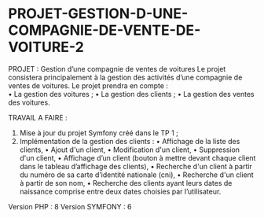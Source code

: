 # PROJET-GESTION-D-UNE-COMPAGNIE-DE-VENTE-DE-VOITURE-2
PROJET : Gestion d’une compagnie de ventes de voitures Le projet consistera principalement à la gestion des activités d’une compagnie de ventes de  voitures. 
Le projet prendra en compte :  
      • La gestion des voitures ; 
      • La gestion des clients ; 
      • La gestion des ventes des voitures.
    
TRAVAIL A FAIRE :
  1. Mise à jour du projet Symfony créé dans le TP 1 ;
  2. Implémentation de la gestion des clients : 
      • Affichage de la liste des clients, 
      • Ajout d'un client, 
      • Modification d'un client, 
      • Suppression d'un client, 
      • Affichage d’un client (bouton à mettre devant chaque client dans le tableau 
      d’affichage des clients),
      • Recherche d'un client à partir du numéro de sa carte d’identité nationale (cni), 
      • Recherche d'un client à partir de son nom, 
      • Recherche des clients ayant leurs dates de naissance comprise entre deux dates 
      choisies par l’utilisateur.
      
Version PHP : 8 
Version SYMFONY : 6
